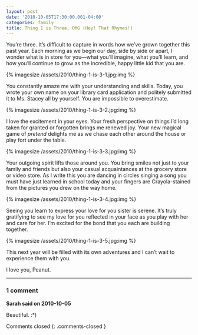 ```yaml
---
layout: post
date: '2010-10-05T17:30:00.001-04:00'
categories: family
title: Thing 1 is Three, OMG (Hey! That Rhymes!)
---
```


You’re three. It’s difficult to capture in words how we’ve grown together this past year. Each morning as we begin our day, side by side or apart, I wonder what is in store for you—what you’ll imagine, what you’ll learn, and how you’ll continue to grow as the incredible, happy little kid that you are.  

{% imagesize /assets/2010/thing-1-is-3-1.jpg:img %}

You constantly amaze me with your understanding and skills. Today, you wrote your own name on your library card application and politely submitted it to Ms. Stacey all by yourself. You are impossible to overestimate.  

{% imagesize /assets/2010/thing-1-is-3-2.jpg:img %}

I love the excitement in your eyes. Your fresh perspective on things I’d long taken for granted or forgotten brings me renewed joy. Your new magical game of *pretend* delights me as we chase each other around the house or play fort under the table.  

{% imagesize /assets/2010/thing-1-is-3-3.jpg:img %}

Your outgoing spirit lifts those around you. You bring smiles not just to your family and friends but also your casual acquaintances at the grocery store or video store. As I write this you are dancing in circles singing a song you must have just learned in school today and your fingers are Crayola-stained from the pictures you drew on the way home.  

{% imagesize /assets/2010/thing-1-is-3-4.jpg:img %}

Seeing you learn to express your love for you sister is serene. It’s truly gratifying to see my love for you reflected in your face as you play with her and care for her. I’m excited for the bond that you each are building together.  

{% imagesize /assets/2010/thing-1-is-3-5.jpg:img %}

This next year will be filled with its own adventures and I can’t wait to experience them with you.

I love you, Peanut.

---

### 1 comment

**Sarah said on 2010-10-05**

Beautiful.  :*)

Comments closed
{: .comments-closed }